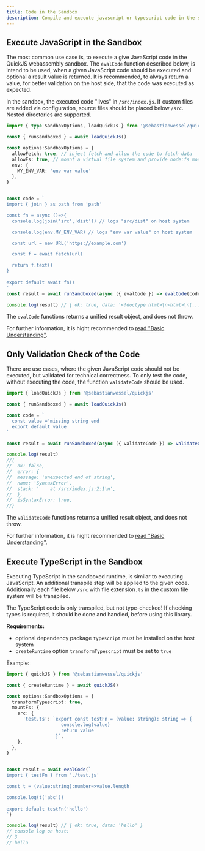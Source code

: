 ```yaml
---
title: Code in the Sandbox
description: Compile and execute javascript or typescript code in the sandbox
---
```


## Execute JavaScript in the Sandbox

The most common use case is, to execute a give JavaScript code in the QuickJS webassembly sandbox.
The `evalCode` function described below, is intend to be used, when a given JavaScript code should be executed and optional a result value is returned.
It is recommended, to always return a value, for better validation on the host side, that the code was executed as expected.

In the sandbox, the executed code "lives" in `/src/index.js`. If custom files are added via configuration, source files should be placed below `/src`. Nested directories are supported.

```typescript
import { type SandboxOptions, loadQuickJs } from '@sebastianwessel/quickjs'

const { runSandboxed } = await loadQuickJs()

const options:SandboxOptions = {
  allowFetch: true, // inject fetch and allow the code to fetch data
  allowFs: true, // mount a virtual file system and provide node:fs module
  env: {
    MY_ENV_VAR: 'env var value'
  },
}


const code = `
import { join } as path from 'path'

const fn = async ()=>{
  console.log(join('src','dist')) // logs "src/dist" on host system

  console.log(env.MY_ENV_VAR) // logs "env var value" on host system

  const url = new URL('https://example.com')

  const f = await fetch(url)

  return f.text()
}
  
export default await fn()
`
const result = await runSandboxed(async ({ evalCode }) => evalCode(code, undefined, options), options)

console.log(result) // { ok: true, data: '<!doctype html>\n<html>\n[....]</html>\n' }
```

The `evalCode` functions returns a unified result object, and does not throw.

For further information, it is hight recommended to [read "Basic Understanding"](./basic.md).

## Only Validation Check of the Code

There are use cases, where the given JavaScript code should not be executed, but validated for technical correctness.
To only test the code, without executing the code, the function `validateCode` should be used.

```typescript
import { loadQuickJs } from '@sebastianwessel/quickjs'

const { runSandboxed } = await loadQuickJs()

const code = `
  const value ='missing string end
  export default value
`

const result = await runSandboxed(async ({ validateCode }) => validateCode(code))

console.log(result)
//{
//  ok: false,
//  error: {
//  message: 'unexpected end of string',
//  name: 'SyntaxError',
//  stack: '    at /src/index.js:2:1\n',
//  },
//  isSyntaxError: true,
//}
```

The `validateCode` functions returns a unified result object, and does not throw.

For further information, it is hight recommended to [read "Basic Understanding"](./basic.md).

## Execute TypeScript in the Sandbox

Executing TypeScript in the sandboxed runtime, is similar to executing JavaScript. An additional transpile step will be applied to the given code. Additionally each file below `/src` with file extension`.ts` in the custom file system will be transpiled.

The TypeScript code is only transpiled, but not type-checked!
If checking types is required, it should be done and handled, before using this library.

**Requirements:**

- optional dependency package `typescript` must be installed on the host system
- `createRuntime` option `transformTypescript` must be set to `true`

Example:

```typescript
import { quickJS } from '@sebastianwessel/quickjs'

const { createRuntime } = await quickJS()

const options:SandboxOptions = {
  transformTypescript: true,
  mountFs: {
    src: {
      'test.ts': `export const testFn = (value: string): string => {
                    console.log(value)
                    return value
                  }`,
    },
  },
}


const result = await evalCode(`
import { testFn } from './test.js'

const t = (value:string):number=>value.length

console.log(t('abc'))
  
export default testFn('hello')
`)

console.log(result) // { ok: true, data: 'hello' }
// console log on host:
// 3
// hello
```

